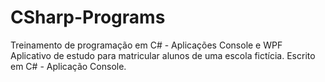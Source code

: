 # CSharp-Programs
Treinamento de programação em C# - Aplicações Console e WPF
Aplicativo de estudo para matricular alunos de uma escola fictícia.
Escrito em C# - Aplicação Console.

